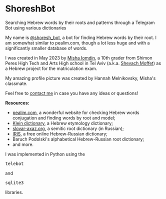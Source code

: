 # ShoreshBot
Searching Hebrew words by their roots and patterns through a Telegram Bot using various dictionaries

My name is <a href="tg://user?id=6267602515">@shoresh_bot</a>, a bot for finding Hebrew words by their root.
I am somewhat similar to pealim.com, though a lot less huge and with a significantly smaller database of words.


I was created in May 2023 by <a href="tg://user?id=839506170">Misha Iomdin</a>, a 10th grader from Shimon Peres High Tech and Arts High school in Tel Aviv
(a.k.a. <a href="https://shevach-moffet.com/">Shevach Moffet</a>)
as a Hebrew project for the matriculation exam.


My amazing profile picture was created by Hannah Melnikovsky, Misha's classmate.


Feel free to <a href="tg://user?id=839506170">contact me</a> in case you have any ideas or questions!


<b>Resources:</b>
<ul>
<li><a href="https://www.pealim.com/">pealim.com</a>, a wonderful website for checking Hebrew words conjugation and finding words by root and model;</li>
<li><a href="https://www.sefaria.org.il/Klein_Dictionary">Klein dictionary</a>, a Hebrew etymology dictionary;</li>
<li><a href="http://slovar-axaz.org/">slovar-axaz.org</a>, a semitic root dictionary (in Russian);</li>
<li><a href="https://www.slovar.co.il/">IRIS</a>, a free online Hebrew-Russian dictionary;</li>
<li>Baruch Podolski's alphabetical Hebrew-Russian root dictionary;</li>
<li>and more.</li>
</ul>


I was implemented in Python using the <pre>telebot</pre> and <pre>sqlite3</pre> libraries.
